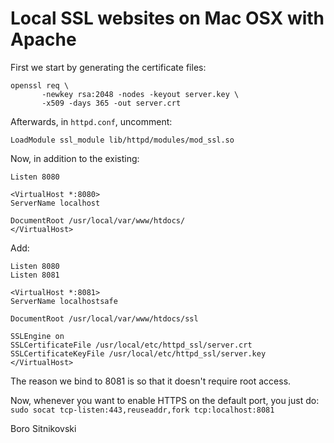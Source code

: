 # Local SSL websites on Mac OSX with Apache
First we start by generating the certificate files:
```
openssl req \
       -newkey rsa:2048 -nodes -keyout server.key \
       -x509 -days 365 -out server.crt
```
Afterwards, in `httpd.conf`, uncomment:
```
LoadModule ssl_module lib/httpd/modules/mod_ssl.so
```
Now, in addition to the existing:
```
Listen 8080

<VirtualHost *:8080>
ServerName localhost

DocumentRoot /usr/local/var/www/htdocs/
</VirtualHost>
```
Add:
```
Listen 8080
Listen 8081

<VirtualHost *:8081>
ServerName localhostsafe

DocumentRoot /usr/local/var/www/htdocs/ssl

SSLEngine on
SSLCertificateFile /usr/local/etc/httpd_ssl/server.crt
SSLCertificateKeyFile /usr/local/etc/httpd_ssl/server.key
</VirtualHost>
```
The reason we bind to 8081 is so that it doesn't require root access.

Now, whenever you want to enable HTTPS on the default port, you just do:
`sudo socat tcp-listen:443,reuseaddr,fork tcp:localhost:8081`

Boro Sitnikovski
